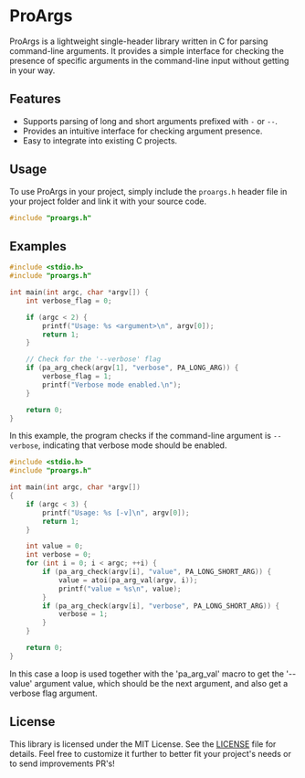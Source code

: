 # ProArgs

ProArgs is a lightweight single-header library written in C for parsing command-line arguments. It provides a simple interface for checking the presence of specific arguments in the command-line input without getting in your way.

## Features

- Supports parsing of long and short arguments prefixed with `-` or `--`.
- Provides an intuitive interface for checking argument presence.
- Easy to integrate into existing C projects.

## Usage

To use ProArgs in your project, simply include the `proargs.h` header file in your project folder and link it with your source code.

```c
#include "proargs.h"
```

## Examples

```c
#include <stdio.h>
#include "proargs.h"

int main(int argc, char *argv[]) {
    int verbose_flag = 0;

    if (argc < 2) {
        printf("Usage: %s <argument>\n", argv[0]);
        return 1;
    }

    // Check for the '--verbose' flag
    if (pa_arg_check(argv[1], "verbose", PA_LONG_ARG)) {
        verbose_flag = 1;
        printf("Verbose mode enabled.\n");
    }

    return 0;
}
```

In this example, the program checks if the command-line argument is `--verbose`, indicating that verbose mode should be enabled.

```c
#include <stdio.h>
#include "proargs.h"

int main(int argc, char *argv[])
{
    if (argc < 3) {
        printf("Usage: %s [-v]\n", argv[0]);
        return 1;
    }

    int value = 0;
    int verbose = 0;
    for (int i = 0; i < argc; ++i) {
        if (pa_arg_check(argv[i], "value", PA_LONG_SHORT_ARG)) {
            value = atoi(pa_arg_val(argv, i));
            printf("value = %s\n", value);
        }
        if (pa_arg_check(argv[i], "verbose", PA_LONG_SHORT_ARG)) {
            verbose = 1;
        }
    }

    return 0;
}
```

In this case a loop is used together with the 'pa_arg_val' macro to get the '--value' argument value, which should be the next argument, and also get a verbose flag argument.

## License

This library is licensed under the MIT License. See the [LICENSE](./LICENSE) file for details. Feel free to customize it further to better fit your project's needs or to send improvements PR's!
